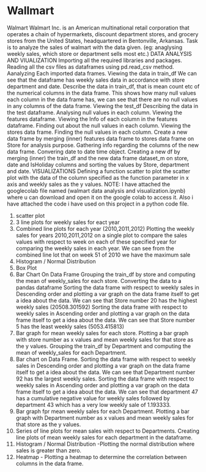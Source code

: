 # Wallmart
Walmart
Walmart Inc. is an American multinational retail corporation that operates a chain of hypermarkets, discount department stores, and grocery stores from the United States, headquartered in Bentonville, Arkansas.
Task is to analyze the sales of walmart with the data given. (eg: anaglysing weekly sales, which store or department sells most etc.)
DATA ANALYSIS AND VIUALIZATION
Importing all the required libraries and packages.
Reading all the csv files as dataframes using pd.read_csv method.
Aanalyzing Each imported data frames.
Viewing the data in train_df
We can see that the dataframe has weekly sales data in accordance with store department and date.
Describe the data in train_df, that is mean count etc of the numerical columns in the data frame.
This shows how many null values each column in the data frame has, we can see that there are no null values in any columns of the data frame.
Viewing the test_df
Describing the data in the test dataframe.
Analysing null values in each column.
Viewing the features dataframe.
Viewing the Info of each column in the features dataframe.
Finding out about the null values in each column.
Viewing the stores data frame.
Finding the null values in each column.
Create a new data frame by merging (inner) features data frame to stores data frame on Store for analysis purpose.
Gathering info regarding the columns of the new data frame.
Convering date to date time object.
Creating a new df by merging (inner) the train_df and the new data frame dataset_m on store, date and IsHoliday columns and sorting the values by Store, department and date.
VISUALIZATIONS
Defining a function scatter to plot the scatter plot with the data of the column specified as the function parameter in x axis and weekly sales as the y values.
NOTE: I have attached the googlecolab file named (walmart data analysis and visualization.ipynb) where u can download and open it on the google colab to access it.
Also i have attached the code i have used on this project in a python code file.
1) scatter plot
2) 3 line plots for weekly sales for eact year
3) Combined line plots for each year (2010,2011,2012)
Plotting the weekly sales for years 2010,2011,2012 on a single plot to compare the sales values with respect to week on each of these specified year for comparing the weekly sales in each year.
We can see from the combined line lot that on week 51 of 2010 we have the maximum sale
4) Histogram / Normal Distribution
5) Box Plot
6) Bar Chart On Data Frame
Grouping the train_df by store and computing the mean of weekly_sales for each store.
Converting the data to a pandas dataframe
Sorting the data frame with respect to weekly sales in Descending order and plotting a var graph on the data frame itself to get a idea about the data.
We can see that Store number 20 has the highest weekly sales (20508.301592)
Sorting the data frame with respect to weekly sales in Ascending order and plotting a var graph on the data frame itself to get a idea about the data.
We can see that Store number 5 has the least weekly sales (5053.415813)
7) Bar graph for mean weekly sales for each store.
Plotting a bar graph with store number as x values and mean weekly sales for that store as the y values.
Grouping the train_df by Department and computing the mean of weekly_sales for each Department.
8) Bar chart on Data Frame.
Sorting the data frame with respect to weekly sales in Descending order and plotting a var graph on the data frame itself to get a idea about the data.
We can see that Department number 92 has the largest weekly sales.
Sorting the data frame with respect to weekly sales in Ascending order and plotting a var graph on the data frame itself to get a idea about the data.
We can see that department 47 has a cumulative negative value for weekly sales followed by department 43 which has a very low weekly sale of 1.193333.
9) Bar graph fpr mean weekly sales for each Department.
Plotting a bar graph with Department number as x values and mean weekly sales for that store as the y values.
10) Series of line plots for mean sales with respect to Departments.
Creating line plots of mean weekly sales for each department in the dataframe.
11) Histogram / Normal Distribution -Plotting the normal distribution where sales is greater than zero.
12) Heatmap - Plotting a heatmap to determine the correlation between columns in the data frame.
